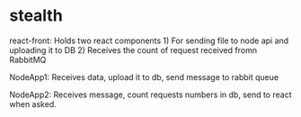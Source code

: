 # stealth
react-front: Holds two react components
            1) For sending file to node api and uploading it to DB
            2) Receives the count of request received fromn RabbitMQ

NodeApp1: Receives data, upload it to db, send message to rabbit queue

NodeApp2: Receives message, count requests numbers in db, send to react when asked.

            
